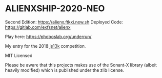 # ALIENXSHIP-2020-NEO

Second Edition: https://alienx.ftkxi.now.sh
Deployed Code: https://gitlab.com/exfsnet/alienx

Play here: https://phoboslab.org/underrun/

My entry for the 2018 [js13k](https://js13kgames.com/) competition.


MIT Licensed

Please be aware that this projects makes use of the Sonant-X library (albeit heavily modified) which is published under the zlib license.

